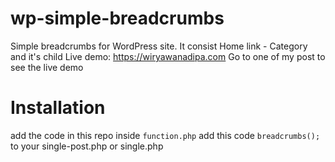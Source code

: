 # wp-simple-breadcrumbs
Simple breadcrumbs for WordPress site. It consist Home link - Category and it's child
Live demo: https://wiryawanadipa.com
Go to one of my post to see the live demo

# Installation
add the code in this repo inside `function.php`
add this code `breadcrumbs();` to your single-post.php or single.php
